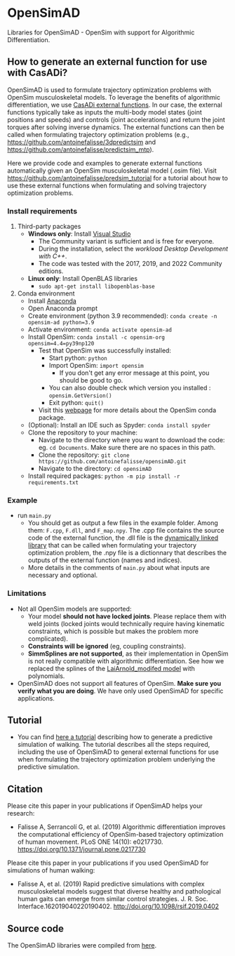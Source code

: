 # OpenSimAD
Libraries for OpenSimAD - OpenSim with support for Algorithmic Differentiation.

## How to generate an external function for use with CasADi?
OpenSimAD is used to formulate trajectory optimization problems with OpenSim musculoskeletal models. To leverage the benefits of algorithmic differentiation, we use [CasADi external functions](https://web.casadi.org/docs/#casadi-s-external-function). In our case, the external functions typically take as inputs the multi-body model states (joint positions and speeds) and controls (joint accelerations) and return the joint torques after solving inverse dynamics. The external functions can then be called when formulating trajectory optimization problems (e.g., https://github.com/antoinefalisse/3dpredictsim and https://github.com/antoinefalisse/predictsim_mtp).

Here we provide code and examples to generate external functions automatically given an OpenSim musculoskeletal model (.osim file). Visit https://github.com/antoinefalisse/predsim_tutorial for a tutorial about how to use these external functions when formulating and solving trajectory optimization problems.

### Install requirements
1. Third-party packages
	- **Windows only**: Install [Visual Studio](https://visualstudio.microsoft.com/downloads/)
		- The Community variant is sufficient and is free for everyone.
		- During the installation, select the *workload Desktop Development with C++*.
		- The code was tested with the 2017, 2019, and 2022 Community editions.
	- **Linux only**: Install OpenBLAS libraries
		- `sudo apt-get install libopenblas-base`
2. Conda environment
	- Install [Anaconda](https://www.anaconda.com/)
	- Open Anaconda prompt
	- Create environment (python 3.9 recommended): `conda create -n opensim-ad python=3.9`
	- Activate environment: `conda activate opensim-ad`
	- Install OpenSim: `conda install -c opensim-org opensim=4.4=py39np120`
		- Test that OpenSim was successfully installed:
			- Start python: `python`
			- Import OpenSim: `import opensim`
				- If you don't get any error message at this point, you should be good to go.
			- You can also double check which version you installed : `opensim.GetVersion()`
			- Exit python: `quit()`
		- Visit this [webpage](https://simtk-confluence.stanford.edu:8443/display/OpenSim/Conda+Package) for more details about the OpenSim conda package.
	- (Optional): Install an IDE such as Spyder: `conda install spyder`
	- Clone the repository to your machine: 
		- Navigate to the directory where you want to download the code: eg. `cd Documents`. Make sure there are no spaces in this path.
		- Clone the repository: `git clone https://github.com/antoinefalisse/opensimAD.git`
		- Navigate to the directory: `cd opensimAD`
	- Install required packages: `python -m pip install -r requirements.txt`

### Example
  - run `main.py`
      - You should get as output a few files in the example folder. Among them: `F.cpp`, `F.dll`, and `F_map.npy`. The .cpp file contains the source code of the external function, the .dll file is the [dynamically linked library](https://web.casadi.org/docs/#casadi-s-external-function) that can be called when formulating your trajectory optimization problem, the .npy file is a dictionnary that describes the outputs of the external function (names and indices).
      - More details in the comments of `main.py` about what inputs are necessary and optional.

### Limitations
  - Not all OpenSim models are supported:
    - Your model **should not have locked joints**. Please replace them with weld joints (locked joints would technically require having kinematic constraints, which is possible but makes the problem more complicated).
    - **Constraints will be ignored** (eg, coupling constraints).
    - **SimmSplines are not supported**, as their implementation in OpenSim is not really compatible with algorithmic differentiation. See how we replaced the splines of the [LaiArnold_modifed model](https://github.com/antoinefalisse/opensimAD/blob/main/examples/LaiArnold_modified.osim#L3564) with polynomials.
  - OpenSimAD does not support all features of OpenSim. **Make sure you verify what you are doing**. We have only used OpenSimAD for specific applications.

## Tutorial
  - You can find [here a tutorial](https://github.com/antoinefalisse/predsim_tutorial) describing how to generate a predictive simulation of walking. The tutorial describes all the steps required, including the use of OpenSimAD to general external functions for use when formulating the trajectory optimization problem underlying the predictive simulation. 

## Citation
Please cite this paper in your publications if OpenSimAD helps your research:
  - Falisse A, Serrancolí G, et al. (2019) Algorithmic differentiation improves the computational efficiency of OpenSim-based trajectory optimization of human movement. PLoS ONE 14(10): e0217730. https://doi.org/10.1371/journal.pone.0217730

Please cite this paper in your publications if you used OpenSimAD for simulations of human walking:
  - Falisse A, et al. (2019) Rapid predictive simulations with complex musculoskeletal models suggest that diverse healthy and pathological human gaits can emerge from similar control strategies. J. R. Soc. Interface.162019040220190402. http://doi.org/10.1098/rsif.2019.0402

## Source code
The OpenSimAD libraries were compiled from [here](https://github.com/antoinefalisse/opensim-core/tree/AD-recorder-work-py-install).
